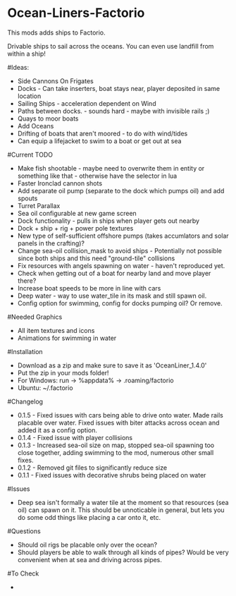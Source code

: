 # Ocean-Liners-Factorio
This mods adds ships to Factorio.

Drivable ships to sail across the oceans. You can even use landfill from within a ship!

#Ideas: <br>

* Side Cannons On Frigates <br>
* Docks - Can take inserters, boat stays near, player deposited in same location <br>
* Sailing Ships - acceleration dependent on Wind <br>
* Paths between docks. - sounds hard - maybe with invisible rails ;) <br>
* Quays to moor boats
* Add Oceans
* Drifting of boats that aren't moored - to do with wind/tides
* Can equip a lifejacket to swim to a boat or get out at sea



#Current TODO <br>

* Make fish shootable - maybe need to overwrite them in entity or something like that - otherwise have the selector in lua
* Faster Ironclad cannon shots
* Add separate oil pump (separate to the dock which pumps oil) and add spouts <br>
* Turret Parallax <br>
* Sea oil configurable at new game screen <br>
* Dock functionality - pulls in ships when player gets out nearby <br>
* Dock + ship + rig + power pole textures  <br>
* New type of self-sufficient offshore pumps (takes accumlators and solar panels in the crafting)?
* Change sea-oil collision_mask to avoid ships - Potentially not possible since both ships and this need "ground-tile" collisions
* Fix resources with angels spawning on water - haven't reproduced yet.
* Check when getting out of a boat for nearby land and move player there?
* Increase boat speeds to be more in line with cars
* Deep water - way to use water_tile in its mask and still spawn oil.
* Config option for swimming, config for docks pumping oil? Or remove.


#Needed Graphics
* All item textures and icons
* Animations for swimming in water


#Installation <br>

* Download as a zip and make sure to save it as 'OceanLiner_1.4.0' <br>
* Put the zip in your mods folder! <br>
* For Windows:  run -> %appdata% -> .roaming/factorio <br>
* Ubuntu: ~/.factorio


#Changelog <br>

* 0.1.5 - Fixed issues with cars being able to drive onto water. Made rails placable over water. Fixed issues with biter attacks across ocean and added it as a config option.
* 0.1.4 - Fixed issue with player collisions 
* 0.1.3 - Increased sea-oil size on map, stopped sea-oil spawning too close together, adding swimming to the mod, numerous other small fixes.
* 0.1.2 - Removed git files to significantly reduce size
* 0.1.1 - Fixed issues with decorative shrubs being placed on water

#Issues <br>

* Deep sea isn't formally a water tile at the moment so that resources (sea oil) can spawn on it. This should be unnoticable in general, but lets you do some odd things like placing a car onto it, etc.

#Questions <br>

* Should oil rigs be placable only over the ocean?
* Should players be able to walk through all kinds of pipes? Would be very convenient when at sea and driving across pipes.

#To Check <br>

* 

